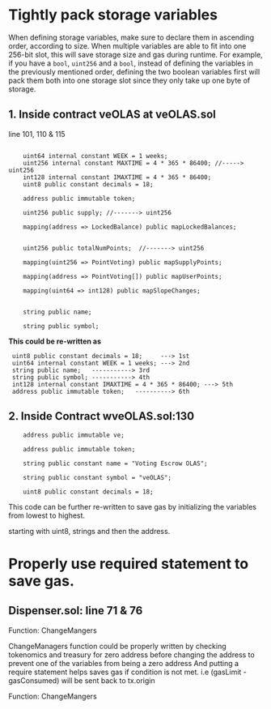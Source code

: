 # Tightly pack storage variables
When defining storage variables, make sure to declare them in ascending order, according to size. When multiple variables are able to fit into one 256-bit slot, this will save storage size and gas during runtime. For example, if you have a `bool`, `uint256` and a `bool`, instead of defining the variables in the previously mentioned order, defining the two boolean variables first will pack them both into one storage slot since they only take up one byte of storage.

## 1.  Inside contract **veOLAS** at veOLAS.sol 

line 101, 110 & 115


```
 
    uint64 internal constant WEEK = 1 weeks;
    uint256 internal constant MAXTIME = 4 * 365 * 86400; //-----> uint256
    int128 internal constant IMAXTIME = 4 * 365 * 86400;
    uint8 public constant decimals = 18;

    address public immutable token;
    
    uint256 public supply; //-------> uint256

    mapping(address => LockedBalance) public mapLockedBalances;


    uint256 public totalNumPoints;  //-------> uint256

    mapping(uint256 => PointVoting) public mapSupplyPoints;
  
    mapping(address => PointVoting[]) public mapUserPoints;
   
    mapping(uint64 => int128) public mapSlopeChanges;

    
    string public name;
 
    string public symbol;
```

**This could be re-written as** 
```
 uint8 public constant decimals = 18;     ---> 1st
 uint64 internal constant WEEK = 1 weeks; ---> 2nd 
 string public name;   -----------> 3rd
 string public symbol; -----------> 4th
 int128 internal constant IMAXTIME = 4 * 365 * 86400; ---> 5th
 address public immutable token;   ----------> 6th
``` 


## 2. Inside Contract wveOLAS.sol:130

```
    address public immutable ve;
    
    address public immutable token;
    
    string public constant name = "Voting Escrow OLAS";
    
    string public constant symbol = "veOLAS";
    
    uint8 public constant decimals = 18;
```
This code can be further re-written to save gas by initializing the variables from lowest to highest.

starting with uint8, strings and then the address.

# Properly use required statement to save gas.

##  Dispenser.sol: line 71 & 76
Function: ChangeMangers

ChangeManagers function could be properly written by checking tokenomics and treasury for zero address before changing the address to prevent one of the variables from being a zero address
And putting a require statement helps saves gas if condition is not met. i.e (gasLimit - gasConsumed) will be sent back to tx.origin

Function: ChangeMangers


